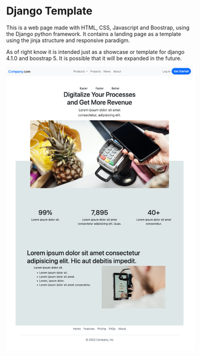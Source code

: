 # Django Template

This is a web page made with HTML, CSS, Javascript and Boostrap, using the Django python framework. It contains a landing page as a template using the jinja structure and responsive paradigm.

As of right know it is intended just as a showcase or template for django 4.1.0 and boostrap 5. It is possible that it will be expanded in the future.

![Template](page.png)